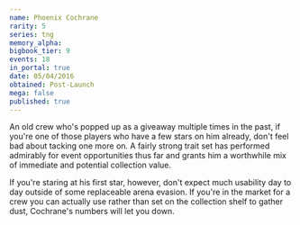 ```yaml
---
name: Phoenix Cochrane
rarity: 5
series: tng
memory_alpha:
bigbook_tier: 9
events: 18
in_portal: true
date: 05/04/2016
obtained: Post-Launch
mega: false
published: true
---
```


An old crew who's popped up as a giveaway multiple times in the past, if you're one of those players who have a few stars on him already, don't feel bad about tacking one more on. A fairly strong trait set has performed admirably for event opportunities thus far and grants him a worthwhile mix of immediate and potential collection value.

If you're staring at his first star, however, don't expect much usability day to day outside of some replaceable arena evasion. If you're in the market for a crew you can actually use rather than set on the collection shelf to gather dust, Cochrane's numbers will let you down.
